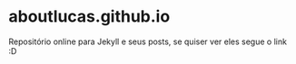 # aboutlucas.github.io

Repositório online para Jekyll e seus posts, se quiser ver eles
segue o link :D
